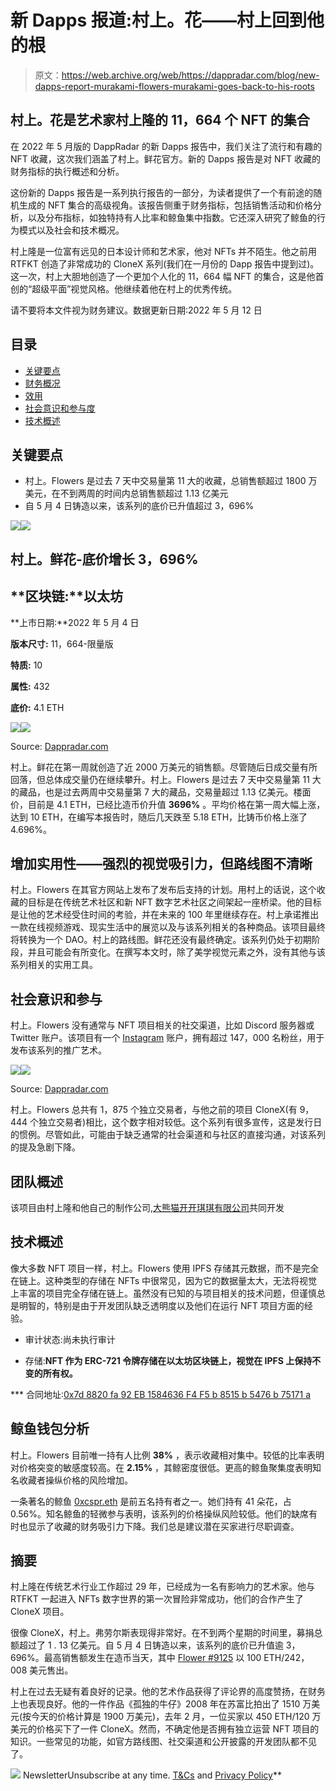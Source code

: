 # 新 Dapps 报道:村上。花——村上回到他的根

> 原文：<https://web.archive.org/web/https://dappradar.com/blog/new-dapps-report-murakami-flowers-murakami-goes-back-to-his-roots>

## 村上。花是艺术家村上隆的 11，664 个 NFT 的集合

在 2022 年 5 月版的 DappRadar 的新 Dapps 报告中，我们关注了流行和有趣的 NFT 收藏，这次我们涵盖了村上。鲜花官方。新的 Dapps 报告是对 NFT 收藏的财务指标的执行概述和分析。

这份新的 Dapps 报告是一系列执行报告的一部分，为读者提供了一个有前途的随机生成的 NFT 集合的高级视角。该报告侧重于财务指标，包括销售活动和价格分析，以及分布指标，如独特持有人比率和鲸鱼集中指数。它还深入研究了鲸鱼的行为模式以及社会和技术概况。

村上隆是一位富有远见的日本设计师和艺术家，他对 NFTs 并不陌生。他之前用 RTFKT 创造了非常成功的 CloneX 系列(我们在一月份的 Dapp 报告中提到过)。这一次，村上大胆地创造了一个更加个人化的 11，664 幅 NFT 的集合，这是他首创的“超级平面”视觉风格。他继续着他在村上的优秀传统。

请不要将本文件视为财务建议。数据更新日期:2022 年 5 月 12 日

## 目录

*   [关键要点](https://web.archive.org/web/20221006031123/https://dappradar.com/blog/new-dapps-report-murakami-flowers-murakami-goes-back-to-his-roots/#key-takeaways)
*   [财务概况](https://web.archive.org/web/20221006031123/https://dappradar.com/blog/new-dapps-report-murakami-flowers-murakami-goes-back-to-his-roots/#financial-overview)
*   [效用](https://web.archive.org/web/20221006031123/https://dappradar.com/blog/new-dapps-report-murakami-flowers-murakami-goes-back-to-his-roots/#added-utility)
*   [社会意识和参与度](https://web.archive.org/web/20221006031123/https://dappradar.com/blog/new-dapps-report-murakami-flowers-murakami-goes-back-to-his-roots/#social-awareness)
*   [技术概述](https://web.archive.org/web/20221006031123/https://dappradar.com/blog/new-dapps-report-murakami-flowers-murakami-goes-back-to-his-roots/#technical-overview)

## 关键要点

*   村上。Flowers 是过去 7 天中交易量第 11 大的收藏，总销售额超过 1800 万美元，在不到两周的时间内总销售额超过 1.13 亿美元
*   自 5 月 4 日铸造以来，该系列的底价已升值超过 3，696%

![](img/2c433fb8433f73d898160d2c3a8081b1.png)![](img/09bf8f5b2bfe203977b99bb9e64738de.png)

## 村上。鲜花-底价增长 3，696%

## **区块链:**以太坊

**上市日期:**2022 年 5 月 4 日

**版本尺寸:** 11，664-限量版

**特质:** 10

**属性:** 432

**底价:** 4.1 ETH

![](img/a32d5cdefe081a4f711601532348e3b4.png)![](img/84dd3ae0f86b0e38643e8c8ce03bfa93.png)

Source: [Dappradar.com](https://web.archive.org/web/20221006031123/https://dappradar.com/hub/assets/eth/0x67d9417c9c3c250f61a83c7e8658dac487b56b09/9999)

村上。鲜花在第一周就创造了近 2000 万美元的销售额。尽管随后日成交量有所回落，但总体成交量仍在继续攀升。村上。Flowers 是过去 7 天中交易量第 11 大的藏品，也是过去两周中交易量第 7 大的藏品，交易量超过 1.13 亿美元。楼面价，目前是 4.1 ETH，已经比造币价升值 **3696%** 。平均价格在第一周大幅上涨，达到 10 ETH，在编写本报告时，随后几天跌至 5.18 ETH，比铸币价格上涨了 4.696%。

## 增加实用性——强烈的视觉吸引力，但路线图不清晰

村上。Flowers 在其官方网站上发布了发布后支持的计划。用村上的话说，这个收藏的目标是在传统艺术社区和新 NFT 数字艺术社区之间架起一座桥梁。他的目标是让他的艺术经受住时间的考验，并在未来的 100 年里继续存在。村上承诺推出一款在线视频游戏、现实生活中的展览以及与该系列相关的各种商品。该项目最终将转换为一个 DAO。村上的路线图。鲜花还没有最终确定。该系列仍处于初期阶段，并且可能会有所变化。在撰写本文时，除了美学视觉元素之外，没有其他与该系列相关的实用工具。

## 社会意识和参与

村上。Flowers 没有通常与 NFT 项目相关的社交渠道，比如 Discord 服务器或 Twitter 账户。该项目有一个 [Instagram](https://web.archive.org/web/20221006031123/https://www.instagram.com/murakami.flower2022/) 账户，拥有超过 147，000 名粉丝，用于发布该系列的推广艺术。

![](img/77be9024409dc599389d8e0cb2d831c7.png)![](img/33ff9913f47132bd6a3fa222a2c4b3ba.png)

Source: [Dappradar.com](https://web.archive.org/web/20221006031123/https://dappradar.com/hub/assets/eth/0x67d9417c9c3c250f61a83c7e8658dac487b56b09/9999)

村上。Flowers 总共有 1，875 个独立交易者，与他之前的项目 CloneX(有 9，444 个独立交易者)相比，这个数字相对较低。这个系列有很多宣传，这是发行日的惯例。尽管如此，可能由于缺乏通常的社会渠道和与社区的直接沟通，对该系列的提及急剧下降。

## 团队概述

该项目由村上隆和他自己的制作公司,[大熊猫开开琪琪有限公司](https://web.archive.org/web/20221006031123/https://www.kaikaikiki.co.jp/)共同开发

## 技术概述

像大多数 NFT 项目一样，村上。Flowers 使用 IPFS 存储其元数据，而不是完全在链上。这种类型的存储在 NFTs 中很常见，因为它的数据量太大，无法将视觉上丰富的项目完全存储在链上。虽然没有已知的与项目相关的技术问题，但谨慎总是明智的，特别是由于开发团队缺乏透明度以及他们在运行 NFT 项目方面的经验。

*   审计状态:尚未执行审计

*   存储:**NFT 作为 ERC-721 令牌存储在以太坊区块链上，视觉在 IPFS 上保持不变的所有权。**

 ***   合同地址:[0x7d 8820 fa 92 EB 1584636 F4 F5 b 8515 b 5476 b 75171 a](https://web.archive.org/web/20221006031123/https://etherscan.io/address/0x7d8820fa92eb1584636f4f5b8515b5476b75171a)

## 鲸鱼钱包分析

村上。Flowers 目前唯一持有人比例 **38%** ，表示收藏相对集中。较低的比率表明对价格突变的敏感度较高。在 **2.15%** ，其鲸密度很低。更高的鲸鱼聚集度表明知名收藏者操纵价格的风险增加。

一条著名的鲸鱼 [0xcspr.eth](https://web.archive.org/web/20221006031123/https://dappradar.com/hub/wallet/eth/0x68bb0df47581a8ecdff325903546e19202236d2a) 是前五名持有者之一。她们持有 41 朵花，占 0.56%。知名鲸鱼的轻微参与表明，该系列的价格操纵风险较低。他们的缺席有时也显示了收藏的财务吸引力下降。我们总是建议潜在买家进行尽职调查。

## 摘要

村上隆在传统艺术行业工作超过 29 年，已经成为一名有影响力的艺术家。他与 RTFKT 一起进入 NFTs 数字世界的第一次冒险非常成功，他们的合作产生了 CloneX 项目。

很像 CloneX，村上。弗劳尔斯表现得非常好。在不到两个星期的时间里，募捐总额超过了 1 . 13 亿美元。自 5 月 4 日铸造以来，该系列的底价已升值逾 3，696%。最高销售额发生在造币当天，其中 [Flower #9125](https://web.archive.org/web/20221006031123/https://dappradar.com/hub/assets/eth/0x7d8820fa92eb1584636f4f5b8515b5476b75171a/473) 以 100 ETH/242，008 美元售出。

村上在过去无疑有着良好的记录。他的艺术作品获得了评论界的高度赞扬，在财务上也表现良好。他的一件作品《孤独的牛仔》2008 年在苏富比拍出了 1510 万美元(按今天的价格计算是 1900 万美元)，去年 2 月，一位买家以 450 ETH/120 万美元的价格买下了一件 CloneX。然而，不确定他是否拥有独立运营 NFT 项目的知识。一些常见的功能，如官方路线图、社交渠道和公开披露的开发团队都不见了。

![](img/6d5a4a2d609c56e1a5771717e54ba759.png) NewsletterUnsubscribe at any time. [T&Cs](https://web.archive.org/web/20221006031123/https://dappradar.com/terms) and [Privacy Policy](https://web.archive.org/web/20221006031123/https://dappradar.com/privacy-policy)**